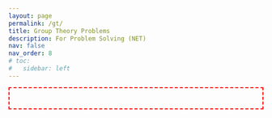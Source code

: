 ```yaml
---
layout: page
permalink: /gt/
title: Group Theory Problems
description: For Problem Solving (NET)
nav: false
nav_order: 8
# toc:
#   sidebar: left
---
```

<!-- <h1>Type: Column Question</h1>
<h2>all MCQs in the set are listed, one may attempt one or more whichever one chooses</h2> -->
<div id="h5p-container-12" style="border: 2px dashed red; 
padding: 20px; text-align: center; 
max-width: 800px; margin: 0 auto;"></div>
<script>
  (function() {
    let h5pContainer = document.getElementById("h5p-container-12"); // div tag ID
    let h5pJsonPath = '/H5P/column-34-group'; // YOUR H5P FILE (THIS IS A FOLDER PATH)
    if (!document.getElementById('h5p-bundle-js')) {
      let script = document.createElement('script');
      script.id = 'h5p-bundle-js';
      script.src = '/libs/h5p/main.bundle.js';
      h5pContainer.parentNode.insertBefore(script, h5pContainer.nextSibling);
    }
    window.addEventListener("load", function() {
      const options = {
        h5pJsonPath: h5pJsonPath,
        frameJs: '/libs/h5p/frame.bundle.js',
        frameCss: '/libs/h5p/styles/h5p.css',
      }
      new H5PStandalone.H5P(h5pContainer, options);
    });
  }) ();
</script>
